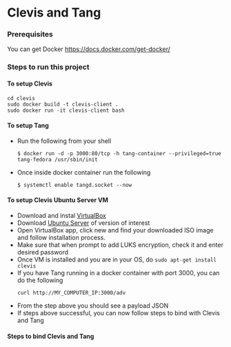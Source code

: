 # Clevis and Tang

### Prerequisites
  You can get Docker https://docs.docker.com/get-docker/

### Steps to run this project

#### To setup Clevis
    cd clevis
    sudo docker build -t clevis-client .
    sudo docker run -it clevis-client bash


#### To setup Tang
  * Run the following from your shell
      ```
      $ docker run -d -p 3000:80/tcp -h tang-container --privileged=true tang-fedora /usr/sbin/init
      ```
  * Once inside docker container run the following
      ```
      $ systemctl enable tangd.socket --now
      ```

#### To setup Clevis Ubuntu Server VM

  * Download and instal [VirtualBox](https://www.virtualbox.org/)
  * Download [Ubuntu Server](https://ubuntu.com/download/server) of version of interest
  * Open VirtualBox app, click new and find your downloaded ISO image and follow installation process.
  * Make sure that when prompt to add LUKS encryption, check it and enter desired password
  * Once VM is installed and you are in your OS, do `sudo apt-get install clevis`
  * If you have Tang running in a docker container with port 3000, you can do the following
      ```
      curl http://MY_COMPUTER_IP:3000/adv
      ```
  * From the step above you should see a payload JSON
  * If steps above successful, you can now follow steps to bind with Clevis and Tang

#### Steps to bind Clevis and Tang